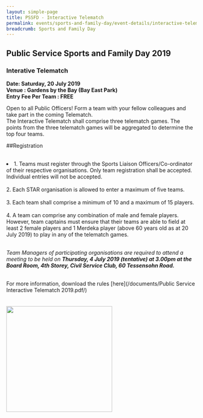 ```yaml
---
layout: simple-page
title: PSSFD - Interactive Telematch
permalink: events/sports-and-family-day/event-details/interactive-telematch
breadcrumb: Sports and Family Day
---
```


## Public Service Sports and Family Day 2019 <br>
### Interative Telematch <br>

<b>
Date: Saturday, 20 July 2019 <br>
Venue : Gardens by the Bay (Bay East Park) <br>
Entry Fee Per Team : FREE <br>
</b>

Open to all Public Officers! Form a team with your fellow colleagues and take part in the coming Telematch. <br>
The Interactive Telematch shall comprise three telematch games. The points from the three telematch games will be aggregated to determine the top four teams.  <br>

##Registration <br>
<br>

<li>
	1. Teams must register through the Sports Liaison Officers/Co-ordinator of their respective organisations. Only team registration shall be accepted. Individual entries will not be accepted. <br>
	<br>
	2. Each STAR organisation is allowed to enter a maximum of five teams. <br>
	<br>
	3. Each team shall comprise a minimum of 10 and a maximum of 15 players. <br>
	<br>
	4. A team can comprise any combination of male and female players.  However, team captains must ensure that their teams are able to field at least 2 female players and 1 Merdeka player (above 60 years old as at 20 July 2019) to play in any of the telematch games. <br>
	<br>
</li>

<i> Team Managers of participating organisations are required to attend a meeting to be held on <b> Thursday, 4 July 2019 (tentative) at 3.00pm at the Board Room, 4th Storey, Civil Service Club, 60 Tessensohn Road. </b></i>

<br>
For more information, download the rules [here](/documents/Public Service Interactive Telematch 2019.pdf/) <br>
<br>
<br>
<a href="https://www.csc.sg/stargames/Event-Listing-Civil-Service-Club-Tournament-Registration"><img src="/images/sign-up-btn.png" style="width:280px" />
